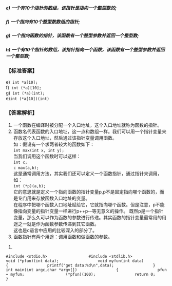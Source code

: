 ##### e) 一个有10个指针的数组，该指针是指向一个整型数的;
##### f)  一个指向有10个整型数数组的指针;
##### g) 一个指向函数的指针，该函数有一个整型参数并返回一个整型数;
##### h) 一个有10个指针的数组，该指针指向一个函数，该函数有一个整型参数并返回一个整型数;      
### 【标准答案】
e)` int *a[10];`                
f)` int (*a)[10];`                
g)` int (*a)(int);`   
e)`int (*a[10])(int)`
### 【答案解析】
1. 一个函数在编译时被分配一个入口地址，这个入口地址就称为函数的指针。
2. 函数名代表函数的入口地址，这一点和数组一样。我们可以用一个指针变量来存放这个入口地址，然后通过该指针变量调用函数。  
如：假设有一个求两者较大的函数如下：  
`int max(int x, int y);`  
当我们调用这个函数时可以这样：  
`int c;`  
`c max(a,b);`  
这是通常调用方法，其实我们还可以定义一个函数指针，通过指针来调用，如：  
`int (*p)(a,b);`  
它的意思就是定义一个指向函数的指针变量p,p不是固定指向哪个函数的，而是专门用来存放函数入口地址的变量。  
在程序中把哪个函数入口地址赋给它，它就指向哪个函数。但是注意，p不能像指向变量的指针变量一样进行p++p--等无意义的操作。 
既然p是一个指针变量，那么久可以作为函数的参数进行传递。其实函数的指针变量最常用的用途之一就是作为函数参数传递到其它函数。  
这也是c语言中应用的比较深入的部分了。  
3. 函数指针有两个用途：调用函数和做函数的参数。
1) 
`
#include <stdio.h>                 
#include <stdlib.h>                
void (*pfun)(int data);                
void myfun(int data)                
{                
	printf("get data:%d\n",data);                
}                
int main(int argc,char *argv[])                
{                
	pfun = myfun;                 
	(*pfun)(100);                
	return 0;                 
}                 
`
